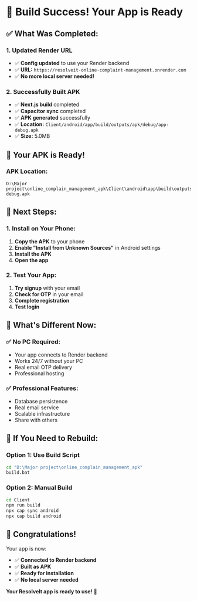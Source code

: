 # 🎉 Build Success! Your App is Ready

## ✅ **What Was Completed:**

### **1. Updated Render URL**
- ✅ **Config updated** to use your Render backend
- ✅ **URL:** `https://resolveit-online-complaint-management.onrender.com`
- ✅ **No more local server needed!**

### **2. Successfully Built APK**
- ✅ **Next.js build** completed
- ✅ **Capacitor sync** completed  
- ✅ **APK generated** successfully
- ✅ **Location:** `Client/android/app/build/outputs/apk/debug/app-debug.apk`
- ✅ **Size:** 5.0MB

## 📱 **Your APK is Ready!**

### **APK Location:**
```
D:\Major project\online_complain_management_apk\Client\android\app\build\outputs\apk\debug\app-debug.apk
```

## 🚀 **Next Steps:**

### **1. Install on Your Phone:**
1. **Copy the APK** to your phone
2. **Enable "Install from Unknown Sources"** in Android settings
3. **Install the APK**
4. **Open the app**

### **2. Test Your App:**
1. **Try signup** with your email
2. **Check for OTP** in your email
3. **Complete registration**
4. **Test login**

## 🎯 **What's Different Now:**

### **✅ No PC Required:**
- Your app connects to Render backend
- Works 24/7 without your PC
- Real email OTP delivery
- Professional hosting

### **✅ Professional Features:**
- Database persistence
- Real email service
- Scalable infrastructure
- Share with others

## 🔧 **If You Need to Rebuild:**

### **Option 1: Use Build Script**
```bash
cd "D:\Major project\online_complain_management_apk"
build.bat
```

### **Option 2: Manual Build**
```bash
cd Client
npm run build
npx cap sync android
npx cap build android
```

## 🎉 **Congratulations!**

Your app is now:
- ✅ **Connected to Render backend**
- ✅ **Built as APK**
- ✅ **Ready for installation**
- ✅ **No local server needed**

**Your ResolveIt app is ready to use!** 🚀 